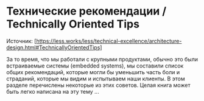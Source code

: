 # Технические рекомендации / Technically Oriented Tips

Источник: [https://less.works/less/technical-excellence/architecture-design.html#TechnicallyOrientedTips]

За то время, что мы работали с крупными продуктами, обычно это были встраиваемые системы (embedded systems), мы составили список общих рекомендаций,
которые могли бы уменьшить часть боли и страданий, которые мы видим и испытываем наши клиенты. В этом разделе перечислены
некоторые из этих советов. Целая книга может быть легко написана на эту тему ...
